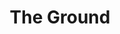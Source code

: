 ---
pid: ch1071
title: The Ground
location_transcription: Cityhall
coordinates: "[-75.163586150144, 39.952365561909]"
zipcode: '92571'
gen_neighborhood: 
neighborhood: 
outside_phl: 'Perris CA '
age: '23'
age_range: 20-29
instagram: 
image_file_name: ch_107.jpg
proposal_transcription: The foundation of the U.S., working men and women. Steel workers
  gardens, cooks, mailmen, cashers, trash man.
topic: Industrial
topic_summary: '0'
type: Other No Form
keywords_other: Industrial, United States
credit: 
image_labels: 
twitter: 
facebook: 
permalink: "/monuments/ch1071/"
layout: item-page
---